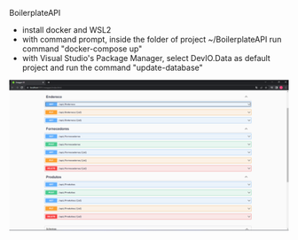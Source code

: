  BoilerplateAPI
 
 - install docker and WSL2
 - with command prompt, inside the folder of project ~/BoilerplateAPI run command "docker-compose up"
 - with Visual Studio's Package Manager, select DevIO.Data as default project and run the command
"update-database"

![alt text](https://github.com/lucaslimadevs/BoilerplateAPI/blob/main/boilerplateApi.png?raw=true)
